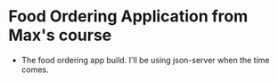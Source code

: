 # Food Ordering Application from Max's course
- The food ordering app build. I'll be using json-server when the time comes. 
